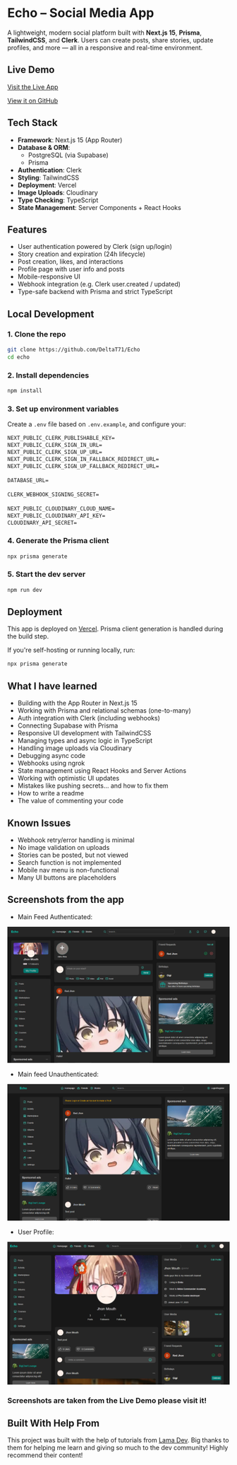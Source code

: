 # Echo – Social Media App

A lightweight, modern social platform built with **Next.js 15**, **Prisma**, **TailwindCSS**, and **Clerk**. Users can create posts, share stories, update profiles, and more — all in a responsive and real-time environment.

## Live Demo

[Visit the Live App](https://echo-two-sigma.vercel.app)

[View it on GitHub](https://github.com/DeltaT71/Echo)

## Tech Stack

- **Framework**: Next.js 15 (App Router)
- **Database & ORM**:
  - PostgreSQL (via Supabase)
  - Prisma
- **Authentication**: Clerk
- **Styling**: TailwindCSS
- **Deployment**: Vercel
- **Image Uploads**: Cloudinary
- **Type Checking**: TypeScript
- **State Management**: Server Components + React Hooks

## Features

- User authentication powered by Clerk (sign up/login)
- Story creation and expiration (24h lifecycle)
- Post creation, likes, and interactions
- Profile page with user info and posts
- Mobile-responsive UI
- Webhook integration (e.g. Clerk user.created / updated)
- Type-safe backend with Prisma and strict TypeScript

## Local Development

### 1. Clone the repo

```bash
git clone https://github.com/DeltaT71/Echo
cd echo
```

### 2. Install dependencies

```bash
npm install
```

### 3. Set up environment variables

Create a `.env` file based on `.env.example`, and configure your:

```
NEXT_PUBLIC_CLERK_PUBLISHABLE_KEY=
NEXT_PUBLIC_CLERK_SIGN_IN_URL=
NEXT_PUBLIC_CLERK_SIGN_UP_URL=
NEXT_PUBLIC_CLERK_SIGN_IN_FALLBACK_REDIRECT_URL=
NEXT_PUBLIC_CLERK_SIGN_UP_FALLBACK_REDIRECT_URL=

DATABASE_URL=

CLERK_WEBHOOK_SIGNING_SECRET=

NEXT_PUBLIC_CLOUDINARY_CLOUD_NAME=
NEXT_PUBLIC_CLOUDINARY_API_KEY=
CLOUDINARY_API_SECRET=
```

### 4. Generate the Prisma client

```bash
npx prisma generate
```

### 5. Start the dev server

```bash
npm run dev
```

## Deployment

This app is deployed on [Vercel](https://vercel.com). Prisma client generation is handled during the build step.

If you're self-hosting or running locally, run:

```bash
npx prisma generate
```

## What I have learned

- Building with the App Router in Next.js 15
- Working with Prisma and relational schemas (one-to-many)
- Auth integration with Clerk (including webhooks)
- Connecting Supabase with Prisma
- Responsive UI development with TailwindCSS
- Managing types and async logic in TypeScript
- Handling image uploads via Cloudinary
- Debugging async code
- Webhooks using ngrok
- State management using React Hooks and Server Actions
- Working with optimistic UI updates
- Mistakes like pushing secrets... and how to fix them
- How to write a readme
- The value of commenting your code

## Known Issues

- Webhook retry/error handling is minimal
- No image validation on uploads
- Stories can be posted, but not viewed
- Search function is not implemented
- Mobile nav menu is non-functional
- Many UI buttons are placeholders

## Screenshots from the app

- Main Feed Authenticated:

![](/public/readme-assets/Pasted%20image%2020250626183054.png)

- Main feed Unauthenticated:

![](/public/readme-assets/Screenshot%202025-06-26%20185859.png)

- User Profile:

![](/public/readme-assets/Pasted%20image%2020250626183638.png)

### Screenshots are taken from the Live Demo please visit it!

## Built With Help From

This project was built with the help of tutorials from [Lama Dev](https://www.youtube.com/lamadev).
Big thanks to them for helping me learn and giving so much to the dev community! Highly recommend their content!
